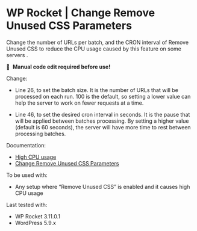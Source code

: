 # WP Rocket | Change Remove Unused CSS Parameters

Change the number of URLs per batch, and the CRON interval of Remove Unused CSS to reduce the CPU usage caused by this feature on some servers .

📝&#160;&#160;**Manual code edit required before use!**

Change: 
- Line 26, to set the batch size. It is the number of URLs that will be processed on each run. 100 is the default, so setting a lower value can help the server to work on fewer requests at a time.

- Line 46, to set the desired cron interval in seconds. It is the pause that will be applied between batches processing. By setting a higher value (default is 60 seconds), the server will have more time to rest between processing batches.


Documentation:
* [High CPU usage](https://docs.wp-rocket.me/article/1691-customize-remove-unused-css-parameters)
* [Change Remove Unused CSS Parameters](https://docs.wp-rocket.me/article/48-high-cpu-usage#remove-unused-css)

To be used with:
* Any setup where “Remove Unused CSS” is enabled and it causes high CPU usage

Last tested with:
* WP Rocket 3.11.0.1
* WordPress 5.9.x
